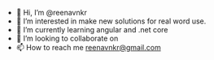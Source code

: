 - 👋 Hi, I’m @reenavnkr
- 👀 I’m interested in make new solutions for real word use.
- 🌱 I’m currently learning angular and .net core
- 💞️ I’m looking to collaborate on 
- 📫 How to reach me reenavnkr@gmail.com

<!---
reenavnkr/reenavnkr is a ✨ special ✨ repository because its `README.md` (this file) appears on your GitHub profile.
You can click the Preview link to take a look at your changes.
--->
